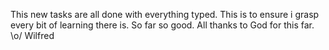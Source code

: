 This new tasks are all done with everything typed.
This is to ensure i grasp every bit of learning there is.
So far so good.
All thanks to God for this far. \o/
Wilfred
